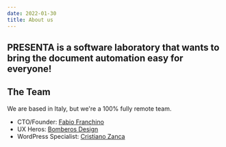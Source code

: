 ```yaml
---
date: 2022-01-30
title: About us
---
```



##  PRESENTA is a software laboratory that wants to bring the document automation easy for everyone!


## The Team

We are based in Italy, but we're a 100% fully remote team.

- CTO/Founder: [Fabio Franchino](https://fabiofranchino.com/)
- UX Heros: [Bomberos Design](https://www.bomberos.design/)
- WordPress Specialist: [Cristiano Zanca](https://zanca.it/)
